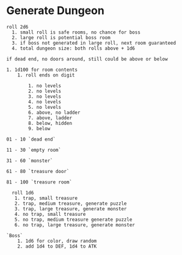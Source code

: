 
# Generate Dungeon

    roll 2d6
      1. small roll is safe rooms, no chance for boss
      2. large roll is potential boss room
      3. if boss not generated in large roll, next room guaranteed
      4. total dungeon size: both rolls above + 1d6
      
    if dead end, no doors around, still could be above or below

    1. 1d100 for room contents    
        1. roll ends on digit
            
            1. no levels
            2. no levels
            3. no levels
            4. no levels
            5. no levels
            6. above, no ladder
            7. above, ladder     
            8. below, hidden
            9. below
        
    01 - 10 `dead end`

    11 - 30 `empty room`

    31 - 60 `monster`

    61 - 80 `treasure door`

    81 - 100 `treasure room`

      roll 1d6
       1. trap, small treasure
       2. trap, medium treasure, generate puzzle
       3. trap, large treasure, generate monster
       4. no trap, small treasure
       5. no trap, medium treasure generate puzzle
       6. no trap, large treasure, generate monster

    `Boss`
        1. 1d6 for color, draw random
        2. add 1d4 to DEF, 1d4 to ATK 